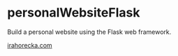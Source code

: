 # personalWebsiteFlask
Build a personal website using the Flask web framework.

<a href="http://irahorecka.com/">irahorecka.com</a>
